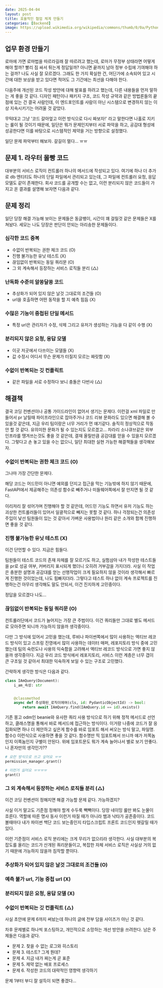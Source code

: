 ```yaml
---
date: 2025-04-04
layout: post
title: 효율적인 협업 체계 만들기
categories: [Backend]
image: https://upload.wikimedia.org/wikipedia/commons/thumb/0/0a/Python.svg/1200px-Python.svg.png
---
```


## 업무 환경 만들기

로마에 가면 로마법을 따르라길래 잘 따르려고 했는데, 로마가 무정부 상태라면 어떻게 해야 할까?
빨리 짐 싸서 튀는게 정답일까? 아니면 끝까지 남아 정부 수립에 기여해야 하는 걸까? 나도 사실 잘 모르겠다. 
그래도 한 가지 확실한 건, 어딘가에 소속되어 있고 시간에 대한 보상을 받고 있다면 적어도 그 기간에는 최선을 다해야 한다.

다음주에 개선된 코드 작성 방안에 대해 발표를 하려고 했는데, 다른 내용들을 먼저 말하는 게 좋을 것 같다.
디자인 패턴이나 패키지 구조, 코드 작성 규약과 같은 방법론들의 끝점에 있는 건 결국 사람인데, 
이 엔드포인트를 사람이 아닌 시스템으로 변경하지 않는 이상 지속시키기는 어려울 것 같았다.

무턱대고 그냥 '코드 갈아엎고 이런 방식으로 다시 짜보자!' 라고 말한다면 나홀로 지키는 룰이 될 것이기 때문에,
일단은 뭐가 문제인지부터 서로 파악을 하고, 공감대 형성에 성공한다면 이를 바탕으로 시스템적인 제약을 거는 방향으로 설정했다.

일단 문제 파악부터 해보자. 갈길이 멀다... ㅠㅠ

## 문제 1. 라우터 몰빵 코드

대부분의 서비스 로직이 컨트롤러 하나의 메서드에 작성되고 있다.
여기에 하나 더 추가로 db 엔티티도 하나의 단일 파일에서 관리되고 있는데, 
그 파일에 컨트롤러 요청, 응답 모델도 같이 존재한다. 
회사 코드를 공개할 수는 없고, 이런 분리되지 않은 코드들이 가지고 온 결과를 설명해 보자면 다음과 같다.

## 문제 정리

일단 당장 해결 가능해 보이는 문제들은 동글뱅이, 시간이 꽤 걸릴것 같은 문제들은 X를 쳐놨다.
세모는 나도 당장은 판단이 안되는 아리송한 문제들이다.

### 심각한 코드 중복 
- 수없이 반복되는 권한 체크 코드 (O)
- 진행 불가능한 유닛 테스트 (X)
- 끊임없이 반복되는 동일 쿼리문 (O)
- 그 외 계속해서 등장하는 서비스 로직들 분리 (△)

### 난독화 수준의 알쏭달쏭 코드
- 추상화가 되어 있지 않은 날것 그대로의 조건들 (O)
- url을 호출하면 어떤 동작을 할 지 예측 힘듬 (X)

### 수많은 기능이 중첩된 단일 메서드
- 특정 url은 관리자가 수정, 삭제 그리고 유저가 생성하는 기능을 다 같이 수행 (X)

### 분리되지 않은 요청, 응답 모델
- 이곳 저곳에서 다쓰이는 모델들 (X)
- 값 수정시 어디서 무슨 문제가 터질지 모르는 짜릿함 (X)
    
### 수없이 반복되는 깃 컨플릭트
- 같은 파일을 서로 수정하다 보니 충돌은 다반사 (△)

## 해결책

결국 코딩 컨벤션이나 공통 가이드라인이 없어서 생기는 문제다. 
이런걸 xml 파일로 만들어서 pr 날릴때 파이프라인으로 잡아주거나 코드 리뷰 문화라도 있으면 해결해 볼 수 있을것 같은데, 
지금 우리 팀이랑은 너무 거리가 먼 얘기같다. 솔직히 정상적으로 작동 안 할 것 같다. 유의미한 문화가 될 수 있는지도 모르겠고...
차라리 소나큐브같은 외부 인프라를 땡겨쓰는것도 좋을 것 같은데, 결재 올릴만큼 공감대를 얻을 수 있을지 모르겠다.
그렇다고 손 놓고 있을 수는 없으니, 일단 최대한 실현 가능한 해결책들을 생각해보자.

### 수없이 반복되는 권한 체크 코드 (O)

그나마 가장 간단한 문제다.

해당 코드는 어드민이 아니면 예외를 던지고 접근을 막는 기능밖에 하지 않기 때문에, 
FastAPI에서 제공해주는 의존성 함수로 빼주거나 미들웨어쪽에서 잘 만지면 될 것 같다.

이리저리 잘 섞어가며 진행해야 할 것 같은데, 어드민 기능도 하면서 유저 기능도 하는 괴상한 컨트롤러들이 있어서 일괄적으로 빼지는 못할 것 같다.
하나 걱정되는건 의존성 주입이 낯선 팀원들이 있는 것 같아서 가벼운 사용법이나 원리 같은 소개와 함께 진행하면 좋을 것 같다.


### 진행 불가능한 유닛 테스트 (X)

이건 단언할 수 있다. 지금은 힘들다. 

팀원들이 테스트 코드의 존재 자체를 잘 모르기도 하고, 
실험삼아 내가 작성한 테스트들을 pr로 성공 여부, 커버리지 표시되게 했더니 오히려 거부감을 가지더라. 
사실 이 작업은 충분한 설명과 공감대를 얻는 선행작업이 크게 필요하지 않을 것이라 생각해서 빠르게 진행한 것이었는데, 나도 힘빠지더라. 
그렇다고 테스트 하나 없이 계속 프로젝트를 진행하는건 아무리 생각해도 말도 안되서, 이건 진지하게 고민중이다.

정답을 모르겠다 나도...

### 끊임없이 반복되는 동일 쿼리문 (O)

컨트롤러단에서 코드가 늘어지는 가장 큰 주범이다. 
이건 쿼리들만 그대로 별도 메서드로 모아주면 되니까 가능하지 않을까 생각중이다. 

다만 그 방식에 있어서 고민을 했는데,
루비나 파이썬쪽에서 많이 사용하는 액티브 레코드 방식이 있고 스프링 진영에서 많이 사용하는 데이터 매퍼, 레포지토리 방식 중에 고민했는데
팀의 숙련도나 사용의 익숙함을 고려해서 액티브 레코드 방식으로 가면 좋지 않을까 생각중이다.
지금 우리 코드 방식에서 레포지토리, 서비스 이런 계층은 너무 갭이 큰 구조일 것 같아서 최대한 익숙하게 보일 수 있는 구조로 고민했다.

간략하게 생각한 방식은 다음과 같다.

```python
class IAmQuery(Document):
    i_am_속성: str


    @classmethod
    async def 추상화된_로직이에여(cls, id: PydanticObjectId) -> bool:
        return await IAmQuery.find(IAmQuery.id == id).exists()

```

기존 몽고 odm인 beanie와 유사한 쿼리 사용 방식으로 하기 위해 정적 메서드로 선언하고, 클래스명을 통해서 바로 메서드에 접근하는 방식이다.
이거랑 나중에 코드가 잘 응집화되면 하나 더 제안하고 싶은게 함수를 바로 임포트 해서 써오는 방식 말고, 파일명.함수() 이런식으로 사용하면 좋을 것 같다.
함수명만 띡 임포트해서 쓰니까 얘가 저쪽놈인지 이쪽놈인지 구별이 안된다. 
위에 임포트문도 뭐가 계속 늘어나서 별로 보기 안좋다. 나 혼자만의 생각인가??

```python
# 요런 방식으로 쓰고 싶어요 ㅠㅠ
permission_manager.grant()

# 이런거 싫어요 ㅠㅠㅠㅠ
grant()
```

### 그 외 계속해서 등장하는 서비스 로직들 분리 (△)

이건 코딩 컨벤션이 정해지면 해결 가능할 문제 같다. 가능하겠지?

사실 이거 말고도 기준점 정해야 할게 수두룩 빽빽이다. 
당장 네이밍 룰만 봐도 눈물이 흐른다. 
역할에 따른 명사 동사 이런거 따질 때가 아니라 뱀과 낙타가 공존중이다. 
코드 볼때마다 내가 파이썬 백단 코드 보는중인지 타입스크립트 프론트 코드인지 헷갈릴 때가 있다.

이런 기준점이 서비스 로직 분리에는 크게 무리가 없으리라 생각한다.
사실 대부분의 복잡도를 올리는 코드가 산개된 쿼리문들이고, 복잡한 자체 서비스 로직은 사실상 거의 없기 때문에 가능하지 않을까 짐작할 뿐이다.   

### 추상화가 되어 있지 않은 날것 그대로의 조건들 (O)


### 예측 불가 url, 기능 중첩 url (X)

### 분리되지 않은 요청, 응답 모델 (X)
    
### 수없이 반복되는 깃 컨플릭트 (△)


사실 초안에 문제 6까지 써놨는데 하나의 글에 전부 담을 사이즈가 아닌 것 같다.

차후 문제별로 하나씩 포스팅하고, 개인적으로 소망하는 개선 방안을 쓰려한다.
남은 주제들은 다음과 같다.

- 문제 2. 찾을 수 없는 로그와 히스토리
- 문제 3. 테스트? 그게 뭔데?
- 문제 4. 지금 내가 짜는게 곧 표준
- 문제 5. 제약 없는 배포 프로세스
- 문제 6. 작성한 코드의 대략적인 영향력 생각하기

문제 1부터 부디 잘 설득이 되면 좋겠다...